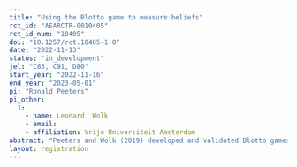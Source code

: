 ```yaml
---
title: "Using the Blotto game to measure beliefs"
rct_id: "AEARCTR-0010405"
rct_id_num: "10405"
doi: "10.1257/rct.10405-1.0"
date: "2022-11-13"
status: "in_development"
jel: "C83, C91, D80"
start_year: "2022-11-16"
end_year: "2023-05-01"
pi: "Ronald Peeters"
pi_other:
  1:
    - name: Leonard  Wolk
    - email: 
    - affiliation: Vrije Universiteit Amsterdam
abstract: "Peeters and Wolk (2019) developed and validated Blotto games to elicit expectations. In their experiments they apply their games to elicit expectations about termination times of a time series process. Given that in many studies expectations are elicited on beliefs and norms about behavior, in this study we apply the most successful Blotto game of Peeters and Wolk (2019) to expectations about behaviour, and do this in the context of the Ultimatum Game. To be precise, we apply the Blotto game to measure beliefs about behaviour and beliefs about beliefs about behavior in this game. The former applies to measuring beliefs about verifiable events, the latter about unverifiable events. In the analysis we will particularly focus on the quality of the measured beliefs in the context of the “wisdom of the few” rather than the “wisdom of the crowd”."
layout: registration
---
```


